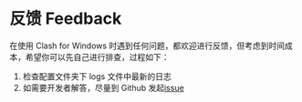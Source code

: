 # 反馈 Feedback

在使用 Clash for Windows 时遇到任何问题，都欢迎进行反馈，但考虑到时间成本，希望你可以先自己进行排查，过程如下：

1. 检查配置文件夹下 logs 文件中最新的日志
2. 如需要开发者解答，尽量到 Github 发起[issue](https://github.com/Fndroid/clash_for_windows_pkg/issues)
